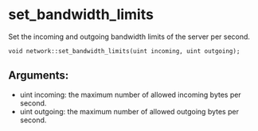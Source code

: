 # set_bandwidth_limits
Set the incoming and outgoing bandwidth limits of the server per second.

`void network::set_bandwidth_limits(uint incoming, uint outgoing);`

## Arguments:
* uint incoming: the maximum number of allowed incoming bytes per second.
* uint outgoing: the maximum number of allowed outgoing bytes per second.
